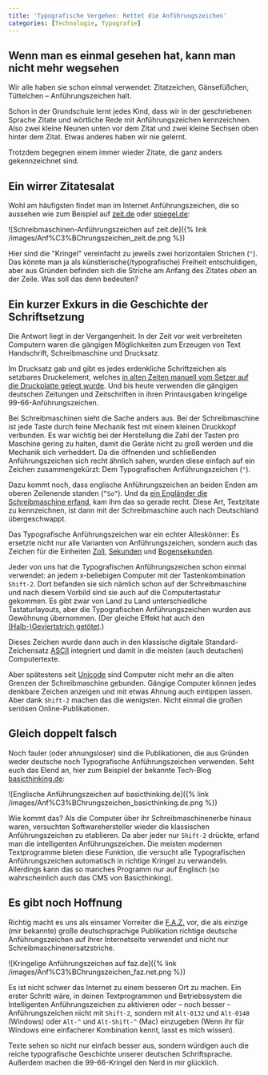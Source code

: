 ```yaml
--- 
title: 'Typografische Vergehen: Rettet die Anführungszeichen'
categories: [Technologie, Typografie]
---
```


## Wenn man es einmal gesehen hat, kann man nicht mehr wegsehen

Wir alle haben sie schon einmal verwendet: Zitatzeichen, Gänsefüßchen, Tüttelchen – Anführungszeichen halt.

Schon in der Grundschule lernt jedes Kind, dass wir in der geschriebenen Sprache Zitate und wörtliche Rede mit Anführungszeichen kennzeichnen. Also zwei kleine Neunen unten vor dem Zitat und zwei kleine Sechsen oben hinter dem Zitat. Etwas anderes haben wir nie gelernt.

Trotzdem begegnen einem immer wieder Zitate, die ganz anders gekennzeichnet sind.

## Ein wirrer Zitatesalat

Wohl am häufigsten findet man im Internet Anführungszeichen, die so aussehen wie zum Beispiel auf [zeit.de](http://www.zeit.de) oder [spiegel.de](http://www.spiegel.de):

![Schreibmaschinen-Anführungszeichen auf zeit.de]({% link /images/Anf%C3%BChrungszeichen_zeit.de.png %}) 

Hier sind die "Kringel" vereinfacht zu jeweils zwei horizontalen Strichen (`"`). Das könnte man ja als künstlerische(/typografische) Freiheit entschuldigen, aber aus Gründen befinden sich die Striche am Anfang des Zitates *oben* an der Zeile. Was soll das denn bedeuten?

## Ein kurzer Exkurs in die Geschichte der Schriftsetzung 

Die Antwort liegt in der Vergangenheit. In der Zeit vor weit verbreiteten Computern waren die gängigen Möglichkeiten zum Erzeugen von Text Handschrift, Schreibmaschine und Drucksatz.

Im Drucksatz gab und gibt es jedes erdenkliche Schriftzeichen als setzbares Druckelement, welches [in alten Zeiten manuell vom Setzer auf die Druckplatte gelegt wurde](http://www.youtube.com/watch?v=w3rlsj-KEZE). Und bis heute verwenden die gängigen deutschen Zeitungen und Zeitschriften in ihren Printausgaben kringelige 99-66-Anführungszeichen.

Bei Schreibmaschinen sieht die Sache anders aus. Bei der Schreibmaschine ist jede Taste durch feine Mechanik fest mit einem kleinen Druckkopf verbunden. Es war wichtig bei der Herstellung die Zahl der Tasten pro Maschine gering zu halten, damit die Geräte nicht zu groß werden und die Mechanik sich verheddert. Da die öffnenden und schließenden Anführungszeichen sich recht ähnlich sahen, wurden diese einfach auf ein Zeichen zusammengekürzt: Dem Typografischen Anführungszeichen (`"`).

Dazu kommt noch, dass englische Anführungszeichen an beiden Enden am oberen Zeilenende standen (`”So“`). Und da [ein Engländer die Schreibmaschine erfand](https://de.wikipedia.org/wiki/Henry_Mill), kam ihm das so gerade recht. Diese Art, Textzitate zu kennzeichnen, ist dann mit der Schreibmaschine auch nach Deutschland übergeschwappt.

Das Typografische Anführungszeichen war ein echter Alleskönner: Es ersetzte nicht nur alle Varianten von Anführungszeichen, sondern auch das Zeichen für die Einheiten [Zoll](https://de.wikipedia.org/wiki/Zoll_(Einheit)), [Sekunden](https://de.wikipedia.org/wiki/Sekunde) und [Bogensekunden](https://de.wikipedia.org/wiki/Bogensekunde).

Jeder von uns hat die Typografischen Anführungszeichen schon einmal verwendet: an jedem x-beliebigen Computer mit der Tastenkombination `Shift-2`. Dort befanden sie sich nämlich schon auf der Schreibmaschine und nach diesem Vorbild sind sie auch auf die Computertastatur gekommen. Es gibt zwar von Land zu Land unterschiedliche Tastaturlayouts, aber die Typografischen Anführungszeichen wurden aus Gewöhnung übernommen. (Der gleiche Effekt hat auch den [(Halb-)Geviertstrich getötet](https://de.wikipedia.org/wiki/Halbgeviertstrich).)

Dieses Zeichen wurde dann auch in den klassische digitale Standard-Zeichensatz [ASCII](http://de.wikipedia.org/wiki/American_Standard_Code_for_Information_Interchange) integriert und damit in die meisten (auch deutschen) Computertexte.

Aber spätestens seit [Unicode](https://de.wikipedia.org/wiki/Unicode) sind Computer nicht mehr an die alten Grenzen der Schreibmaschine gebunden. Gängige Computer können jedes denkbare Zeichen anzeigen und mit etwas Ahnung auch eintippen lassen. Aber dank `Shift-2` machen das die wenigsten. Nicht einmal die großen seriösen Online-Publikationen.

## Gleich doppelt falsch

Noch fauler (oder ahnungsloser) sind die Publikationen, die aus Gründen weder deutsche noch Typografische Anführungszeichen verwenden. Seht euch das Elend an, hier zum Beispiel der bekannte Tech-Blog [basicthinking.de](http://www.basicthinking.de):

![Englische Anführungszeichen auf basicthinking.de]({% link /images/Anf%C3%BChrungszeichen_basicthinking.de.png %})

Wie kommt das? Als die Computer über ihr Schreibmaschinenerbe hinaus waren, versuchten Softwarehersteller wieder die klassischen Anführungszeichen zu etablieren. Da aber jeder nur `Shift-2` drückte, erfand man die intelligenten Anführungszeichen. Die meisten modernen Textprogramme bieten diese Funktion, die versucht alle Typografischen Anführungszeichen automatisch in richtige Kringel zu verwandeln. Allerdings kann das so manches Programm nur auf Englisch (so wahrscheinlich auch das CMS von Basicthinking).

## Es gibt noch Hoffnung

Richtig macht es uns als einsamer Vorreiter die [F.A.Z.](http://www.faz.net) vor, die als einzige (mir bekannte) große deutschsprachige Publikation richtige deutsche Anführungszeichen auf ihrer Internetseite verwendet und nicht nur Schreibmaschinenersatzstriche.

![Kringelige Anführungszeichen auf faz.de]({% link /images/Anf%C3%BChrungszeichen_faz.net.png %})

Es ist nicht schwer das Internet zu einem besseren Ort zu machen. Ein erster Schritt wäre, in deinen Textprogrammen und Betriebssystem die Intelligenten Anführungszeichen zu aktivieren oder – noch besser – Anführungszeichen nicht mit `Shift-2`, sondern mit `Alt-0132` und `Alt-0148` (Windows) oder `Alt-^` und `Alt-Shift-^` (Mac) einzugeben (Wenn ihr für Windows eine einfacherer Kombination kennt, lasst es mich wissen).

Texte sehen so nicht nur einfach besser aus, sondern würdigen auch die reiche typografische Geschichte unserer deutschen Schriftsprache. Außerdem machen die 99-66-Kringel den Nerd in mir glücklich.